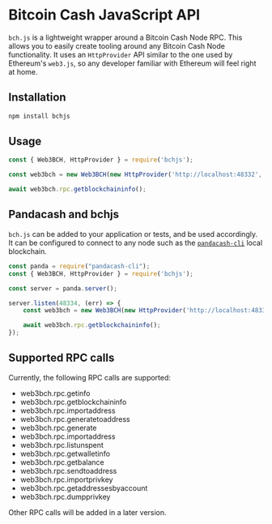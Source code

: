 # Bitcoin Cash JavaScript API

`bch.js` is a lightweight wrapper around a Bitcoin Cash Node RPC. This allows you to easily create tooling around any Bitcoin Cash Node functionality. It uses an `HttpProvider` API similar to the one used by Ethereum's `web3.js`, so any developer familiar with Ethereum will feel right at home.

## Installation
```bash
npm install bchjs
```

## Usage
```javascript
const { Web3BCH, HttpProvider } = require('bchjs');

const web3bch = new Web3BCH(new HttpProvider('http://localhost:48332', 'regtest', 'regtest'));

await web3bch.rpc.getblockchaininfo();
```

## Pandacash and bchjs
`bch.js` can be added to your application or tests, and be used accordingly. It can be configured to connect to any node such as the [`pandacash-cli`](https://github.com/panda-suite/pandacash-cli) local blockchain.

```javascript
const panda = require("pandacash-cli");
const { Web3BCH, HttpProvider } = require('bchjs');

const server = panda.server();

server.listen(48334, (err) => {
    const web3bch = new Web3BCH(new HttpProvider('http://localhost:48334'));

    await web3bch.rpc.getblockchaininfo();
});
```

## Supported RPC calls
Currently, the following RPC calls are supported:

* web3bch.rpc.getinfo
* web3bch.rpc.getblockchaininfo
* web3bch.rpc.importaddress
* web3bch.rpc.generatetoaddress
* web3bch.rpc.generate
* web3bch.rpc.importaddress
* web3bch.rpc.listunspent
* web3bch.rpc.getwalletinfo
* web3bch.rpc.getbalance
* web3bch.rpc.sendtoaddress
* web3bch.rpc.importprivkey
* web3bch.rpc.getaddressesbyaccount
* web3bch.rpc.dumpprivkey

Other RPC calls will be added in a later version.
